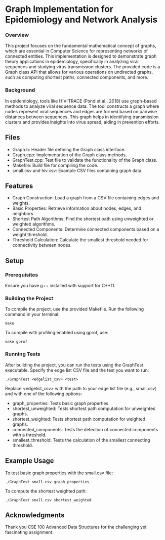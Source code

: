 
# Graph Implementation for Epidemiology and Network Analysis

### Overview

This project focuses on the fundamental mathematical concept of graphs, which are essential in Computer Science for representing networks of connected entities. This implementation is designed to demonstrate graph theory applications in epidemiology, specifically in analyzing viral sequences and studying virus transmission clusters. The provided code is a Graph class API that allows for various operations on undirected graphs, such as computing shortest paths, connected components, and more.

### Background

In epidemiology, tools like HIV-TRACE (Pond et al., 2018) use graph-based methods to analyze viral sequence data. The tool constructs a graph where nodes represent viral sequences and edges are formed based on pairwise distances between sequences. This graph helps in identifying transmission clusters and provides insights into virus spread, aiding in prevention efforts.

## Files

- Graph.h: Header file defining the Graph class interface.
- Graph.cpp: Implementation of the Graph class methods.
- GraphTest.cpp: Test file to validate the functionality of the Graph class.
- Makefile: Build file for compiling the code.
- small.csv and hiv.csv: Example CSV files containing graph data.
  
## Features

- Graph Construction: Load a graph from a CSV file containing edges and weights.
- Basic Properties: Retrieve information about nodes, edges, and neighbors.
- Shortest Path Algorithms: Find the shortest path using unweighted or weighted algorithms.
- Connected Components: Determine connected components based on a weight threshold.
- Threshold Calculation: Calculate the smallest threshold needed for connectivity between nodes.

## Setup

### Prerequisites

Ensure you have g++ installed with support for C++11.

### Building the Project

To compile the project, use the provided Makefile. Run the following command in your terminal:

```
make
```

To compile with profiling enabled using gprof, use:

```
make gprof
```

### Running Tests

After building the project, you can run the tests using the GraphTest executable. Specify the edge list CSV file and the test you want to run:

```
./GraphTest <edgelist_csv> <test>
```

Replace <edgelist_csv> with the path to your edge list file (e.g., small.csv) and <test> with one of the following options:

- graph_properties: Tests basic graph properties.
- shortest_unweighted: Tests shortest path computation for unweighted graphs.
- shortest_weighted: Tests shortest path computation for weighted graphs.
- connected_components: Tests the detection of connected components with a threshold.
- smallest_threshold: Tests the calculation of the smallest connecting threshold.

## Example Usage

To test basic graph properties with the small.csv file:

```
./GraphTest small.csv graph_properties
```

To compute the shortest weighted path:

```
./GraphTest small.csv shortest_weighted
```

## Acknowledgments

Thank you CSE 100 Advanced Data Structures for the challenging yet fascinating assignment. 
